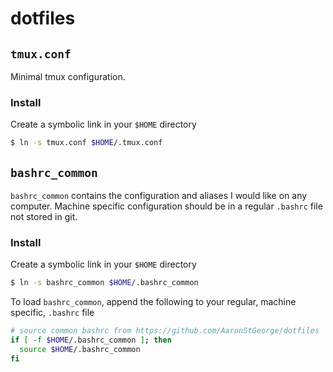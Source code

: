# dotfiles

## `tmux.conf`
Minimal tmux configuration.

### Install
Create a symbolic link in your `$HOME` directory
```sh
$ ln -s tmux.conf $HOME/.tmux.conf
```

## `bashrc_common`
`bashrc_common` contains the configuration and aliases I would like on any computer. 
Machine specific configuration should be in a regular `.bashrc` file not stored in git.

### Install
Create a symbolic link in your `$HOME` directory
```sh
$ ln -s bashrc_common $HOME/.bashrc_common
```
To load `bashrc_common`, append the following to your regular, machine specific, `.bashrc` file
```bash
# source common bashrc from https://github.com/AaronStGeorge/dotfiles
if [ -f $HOME/.bashrc_common ]; then
  source $HOME/.bashrc_common
fi
```

